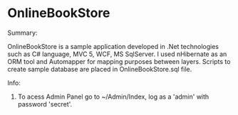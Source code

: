 # OnlineBookStore

Summary:

OnlineBookStore is a sample application developed in .Net technologies such as C# language, MVC 5, WCF, MS SqlServer. I used nHibernate as an ORM tool and Automapper for mapping purposes between layers. Scripts to create sample database are placed in OnlineBookStore.sql file.

Info:

1. To acess Admin Panel go to ~/Admin/Index, log as a 'admin' with password 'secret'.
